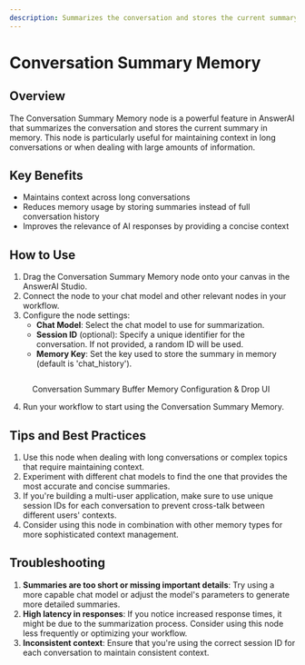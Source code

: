 ```yaml
---
description: Summarizes the conversation and stores the current summary in memory
---
```


# Conversation Summary Memory

## Overview

The Conversation Summary Memory node is a powerful feature in AnswerAI that summarizes the conversation and stores the current summary in memory. This node is particularly useful for maintaining context in long conversations or when dealing with large amounts of information.

## Key Benefits

-   Maintains context across long conversations
-   Reduces memory usage by storing summaries instead of full conversation history
-   Improves the relevance of AI responses by providing a concise context

## How to Use

1. Drag the Conversation Summary Memory node onto your canvas in the AnswerAI Studio.
2. Connect the node to your chat model and other relevant nodes in your workflow.
3. Configure the node settings:
    - **Chat Model**: Select the chat model to use for summarization.
    - **Session ID** (optional): Specify a unique identifier for the conversation. If not provided, a random ID will be used.
    - **Memory Key**: Set the key used to store the summary in memory (default is 'chat_history').

<!-- TODO: Add a screenshot showing the Conversation Summary Memory node on the canvas with its configuration panel open -->
<figure><img src="/.gitbook/assets/screenshots/conversationsummarybuffermemory.pngconfiguration.png" alt="" /><figcaption><p> Conversation Summary Buffer Memory Configuration &#x26; Drop UI</p></figcaption></figure>

4. Run your workflow to start using the Conversation Summary Memory.

## Tips and Best Practices

1. Use this node when dealing with long conversations or complex topics that require maintaining context.
2. Experiment with different chat models to find the one that provides the most accurate and concise summaries.
3. If you're building a multi-user application, make sure to use unique session IDs for each conversation to prevent cross-talk between different users' contexts.
4. Consider using this node in combination with other memory types for more sophisticated context management.

## Troubleshooting

1. **Summaries are too short or missing important details**: Try using a more capable chat model or adjust the model's parameters to generate more detailed summaries.
2. **High latency in responses**: If you notice increased response times, it might be due to the summarization process. Consider using this node less frequently or optimizing your workflow.
3. **Inconsistent context**: Ensure that you're using the correct session ID for each conversation to maintain consistent context.
